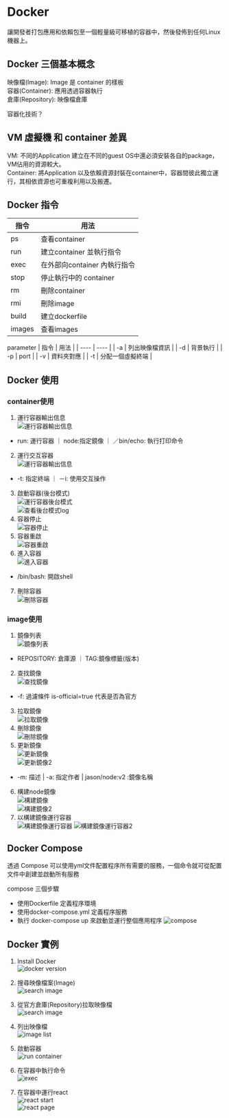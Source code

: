# Docker
讓開發者打包應用和依賴包至一個輕量級可移植的容器中，然後發佈到任何Linux機器上。

## Docker 三個基本概念
映像檔(Image): Image 是 container 的樣板  
容器(Container): 應用透過容器執行  
倉庫(Repository): 映像檔倉庫

容器化技術？
## VM 虛擬機 和 container 差異
VM: 不同的Application 建立在不同的guest OS中還必須安裝各自的package，VM佔用的資源較大。  
Container: 將Application 以及依賴資源封裝在container中，容器間彼此獨立運行，其相依資源也可重複利用以及搬遷。



## Docker 指令  

|  指令   | 用法  |
|  ----  | ----  |
|   ps   | 查看container  |
|   run   | 建立container 並執行指令  |
|   exec   | 在外部向container 內執行指令  |
|   stop   | 停止執行中的 container |
|   rm   | 刪除container  |
|   rmi   | 刪除image  |
|   build   | 建立dockerfile  |
|   images   | 查看images  |

parameter
|  指令   | 用法  |
|  ----  | ----  |
|   -a   | 列出映像檔資訊  |
|   -d   | 背景執行  |
|   -p   | port |
|   -v   | 資料夾對應 |
|   -t   | 分配一個虛擬終端 |


## Docker 使用  
### container使用
1. 運行容器輸出信息  
![運行容器輸出信息](img/運行容器輸出信息.png)
 - run: 運行容器 ｜ node:指定鏡像 ｜ ／bin/echo: 執行打印命令   
2. 運行交互容器  
![運行容器輸出信息](img/運行交互容器.png)  
 - -t: 指定終端 ｜ －i: 使用交互操作
3. 啟動容器(後台模式)  
![運行容器後台模式](img/運行容器後台模式.png)  
![查看後台模式log](img/查看後台模式log.png)
4. 容器停止  
![容器停止](img/容器停止.png)  
5. 容器重啟  
![容器重啟](img/容器重啟.png)  
9. 進入容器  
![進入容器](img/進入容器.png)  
 - /bin/bash: 開啟shell   
7. 刪除容器  
![刪除容器](img/刪除容器.png)  
### image使用
1. 鏡像列表  
![鏡像列表](img/鏡像列表.png)  
 - REPOSITORY: 倉庫源 ｜ TAG:鏡像標籤(版本) 
2. 查找鏡像  
![查找鏡像](img/查找鏡像.png)  
 - -f: 過濾條件 is-official=true 代表是否為官方
3. 拉取鏡像  
![拉取鏡像](img/拉取鏡像.png)  
4. 刪除鏡像  
![刪除鏡像](img/刪除鏡像.png)  
5. 更新鏡像  
![更新鏡像](img/更新鏡像.png)  
![更新鏡像2](img/更新鏡像2.png)  
 - -m: 描述 | -a: 指定作者 | jason/node:v2 :鏡像名稱  
6. 構建node鏡像  
![構建鏡像](img/構建鏡像.png)  
![構建鏡像2](img/構建鏡像2.png)  
6. 以構建鏡像運行容器  
![構建鏡像運行容器](img/構建鏡像運行容器.png) 
![構建鏡像運行容器2](img/構建鏡像運行容器2.png) 

## Docker Compose
透過 Compose 可以使用yml文件配置程序所有需要的服務，一個命令就可從配置文件中創建並啟動所有服務 

compose 三個步驟
 - 使用Dockerfile 定義程序環境  
 - 使用docker-compose.yml 定義程序服務  
 - 執行 docker-compose up 來啟動並運行整個應用程序
![compose](img/compose.png) 

## Docker 實例
1. Install Docker  
![docker version](img/dockerVersion.png)
2. 搜尋映像檔案(Image)  
![search image](img/搜尋Image.png)

3. 從官方倉庫(Repository)拉取映像檔  
![search image](img/拉取映像檔.png)

4. 列出映像檔  
![image list](img/列出映像檔.png)

5. 啟動容器  
![run container](img/啟動容器.png)

6. 在容器中執行命令  
![exec](img/在容器中執行命令.png)


6. 在容器中運行react  
![react start](img/運行react.png)  
![react page](img/React頁面.png)

